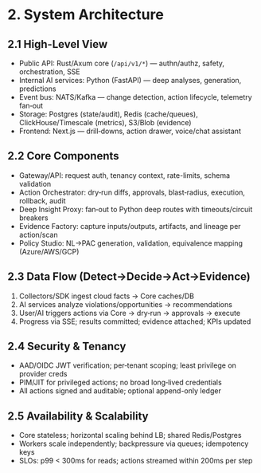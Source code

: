# 2. System Architecture

## 2.1 High-Level View
- Public API: Rust/Axum core (`/api/v1/*`) — authn/authz, safety, orchestration, SSE
- Internal AI services: Python (FastAPI) — deep analyses, generation, predictions
- Event bus: NATS/Kafka — change detection, action lifecycle, telemetry fan‑out
- Storage: Postgres (state/audit), Redis (cache/queues), ClickHouse/Timescale (metrics), S3/Blob (evidence)
- Frontend: Next.js — drill‑downs, action drawer, voice/chat assistant

## 2.2 Core Components
- Gateway/API: request auth, tenancy context, rate-limits, schema validation
- Action Orchestrator: dry‑run diffs, approvals, blast‑radius, execution, rollback, audit
- Deep Insight Proxy: fan‑out to Python deep routes with timeouts/circuit breakers
- Evidence Factory: capture inputs/outputs, artifacts, and lineage per action/scan
- Policy Studio: NL→PAC generation, validation, equivalence mapping (Azure/AWS/GCP)

## 2.3 Data Flow (Detect→Decide→Act→Evidence)
1) Collectors/SDK ingest cloud facts → Core caches/DB
2) AI services analyze violations/opportunities → recommendations
3) User/AI triggers actions via Core → dry‑run → approvals → execute
4) Progress via SSE; results committed; evidence attached; KPIs updated

## 2.4 Security & Tenancy
- AAD/OIDC JWT verification; per‑tenant scoping; least privilege on provider creds
- PIM/JIT for privileged actions; no broad long‑lived credentials
- All actions signed and auditable; optional append-only ledger

## 2.5 Availability & Scalability
- Core stateless; horizontal scaling behind LB; shared Redis/Postgres
- Workers scale independently; backpressure via queues; idempotency keys
- SLOs: p99 < 300ms for reads; actions streamed within 200ms per step
